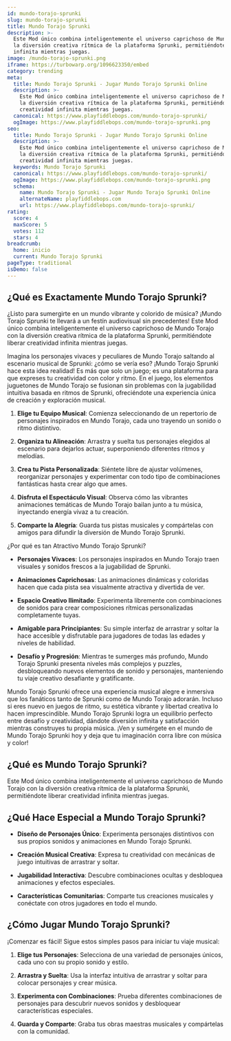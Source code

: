 ```yaml
---
id: mundo-torajo-sprunki
slug: mundo-torajo-sprunki
title: Mundo Torajo Sprunki
description: >-
  Este Mod único combina inteligentemente el universo caprichoso de Mundo Torajo con
  la diversión creativa rítmica de la plataforma Sprunki, permitiéndote liberar creatividad
  infinita mientras juegas.
image: /mundo-torajo-sprunki.png
iframe: https://turbowarp.org/1096623350/embed
category: trending
meta:
  title: Mundo Torajo Sprunki - Jugar Mundo Torajo Sprunki Online
  description: >-
    Este Mod único combina inteligentemente el universo caprichoso de Mundo Torajo con
    la diversión creativa rítmica de la plataforma Sprunki, permitiéndote liberar
    creatividad infinita mientras juegas.
  canonical: https://www.playfiddlebops.com/mundo-torajo-sprunki/
  ogImage: https://www.playfiddlebops.com/mundo-torajo-sprunki.png
seo:
  title: Mundo Torajo Sprunki - Jugar Mundo Torajo Sprunki Online
  description: >-
    Este Mod único combina inteligentemente el universo caprichoso de Mundo Torajo con
    la diversión creativa rítmica de la plataforma Sprunki, permitiéndote liberar
    creatividad infinita mientras juegas.
  keywords: Mundo Torajo Sprunki
  canonical: https://www.playfiddlebops.com/mundo-torajo-sprunki/
  ogImage: https://www.playfiddlebops.com/mundo-torajo-sprunki.png
  schema:
    name: Mundo Torajo Sprunki - Jugar Mundo Torajo Sprunki Online
    alternateName: playfiddlebops.com
    url: https://www.playfiddlebops.com/mundo-torajo-sprunki/
rating:
  score: 4
  maxScore: 5
  votes: 112
  stars: 4
breadcrumb:
  home: inicio
  current: Mundo Torajo Sprunki
pageType: traditional
isDemo: false
---
```


## ¿Qué es Exactamente Mundo Torajo Sprunki?

¿Listo para sumergirte en un mundo vibrante y colorido de música? ¡Mundo Torajo Sprunki te llevará a un festín audiovisual sin precedentes! Este Mod único combina inteligentemente el universo caprichoso de Mundo Torajo con la diversión creativa rítmica de la plataforma Sprunki, permitiéndote liberar creatividad infinita mientras juegas.

Imagina los personajes vivaces y peculiares de Mundo Torajo saltando al escenario musical de Sprunki: ¿cómo se vería eso? ¡Mundo Torajo Sprunki hace esta idea realidad! Es más que solo un juego; es una plataforma para que expreses tu creatividad con color y ritmo. En el juego, los elementos juguetones de Mundo Torajo se fusionan sin problemas con la jugabilidad intuitiva basada en ritmos de Sprunki, ofreciéndote una experiencia única de creación y exploración musical.

1. **Elige tu Equipo Musical**: Comienza seleccionando de un repertorio de personajes inspirados en Mundo Torajo, cada uno trayendo un sonido o ritmo distintivo.

1. **Organiza tu Alineación**: Arrastra y suelta tus personajes elegidos al escenario para dejarlos actuar, superponiendo diferentes ritmos y melodías.

1. **Crea tu Pista Personalizada**: Siéntete libre de ajustar volúmenes, reorganizar personajes y experimentar con todo tipo de combinaciones fantásticas hasta crear algo que ames.

1. **Disfruta el Espectáculo Visual**: Observa cómo las vibrantes animaciones temáticas de Mundo Torajo bailan junto a tu música, inyectando energía vivaz a tu creación.

1. **Comparte la Alegría**: Guarda tus pistas musicales y compártelas con amigos para difundir la diversión de Mundo Torajo Sprunki.

¿Por qué es tan Atractivo Mundo Torajo Sprunki?

- **Personajes Vivaces**: Los personajes inspirados en Mundo Torajo traen visuales y sonidos frescos a la jugabilidad de Sprunki.

- **Animaciones Caprichosas**: Las animaciones dinámicas y coloridas hacen que cada pista sea visualmente atractiva y divertida de ver.

- **Espacio Creativo Ilimitado**: Experimenta libremente con combinaciones de sonidos para crear composiciones rítmicas personalizadas completamente tuyas.

- **Amigable para Principiantes**: Su simple interfaz de arrastrar y soltar la hace accesible y disfrutable para jugadores de todas las edades y niveles de habilidad.

- **Desafío y Progresión**: Mientras te sumerges más profundo, Mundo Torajo Sprunki presenta niveles más complejos y puzzles, desbloqueando nuevos elementos de sonido y personajes, manteniendo tu viaje creativo desafiante y gratificante.

Mundo Torajo Sprunki ofrece una experiencia musical alegre e inmersiva que los fanáticos tanto de Sprunki como de Mundo Torajo adorarán. Incluso si eres nuevo en juegos de ritmo, su estética vibrante y libertad creativa lo hacen imprescindible. Mundo Torajo Sprunki logra un equilibrio perfecto entre desafío y creatividad, dándote diversión infinita y satisfacción mientras construyes tu propia música. ¡Ven y sumérgete en el mundo de Mundo Torajo Sprunki hoy y deja que tu imaginación corra libre con música y color!

## ¿Qué es Mundo Torajo Sprunki?

Este Mod único combina inteligentemente el universo caprichoso de Mundo Torajo con la diversión creativa rítmica de la plataforma Sprunki, permitiéndote liberar creatividad infinita mientras juegas.

## ¿Qué Hace Especial a Mundo Torajo Sprunki?

- **Diseño de Personajes Único**: Experimenta personajes distintivos con sus propios sonidos y animaciones en Mundo Torajo Sprunki.

- **Creación Musical Creativa**: Expresa tu creatividad con mecánicas de juego intuitivas de arrastrar y soltar.

- **Jugabilidad Interactiva**: Descubre combinaciones ocultas y desbloquea animaciones y efectos especiales.

- **Características Comunitarias**: Comparte tus creaciones musicales y conéctate con otros jugadores en todo el mundo.

## ¿Cómo Jugar Mundo Torajo Sprunki?

¡Comenzar es fácil! Sigue estos simples pasos para iniciar tu viaje musical:

1. **Elige tus Personajes**: Selecciona de una variedad de personajes únicos, cada uno con su propio sonido y estilo.

1. **Arrastra y Suelta**: Usa la interfaz intuitiva de arrastrar y soltar para colocar personajes y crear música.

1. **Experimenta con Combinaciones**: Prueba diferentes combinaciones de personajes para descubrir nuevos sonidos y desbloquear características especiales.

1. **Guarda y Comparte**: Graba tus obras maestras musicales y compártelas con la comunidad.